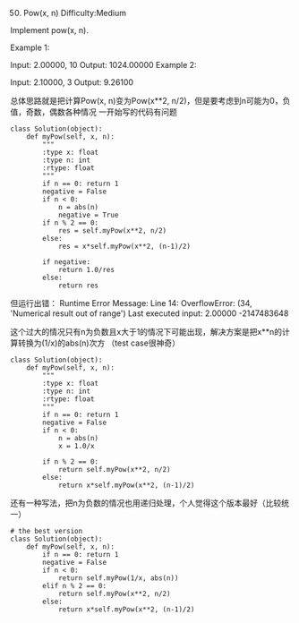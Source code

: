 50. Pow(x, n)
Difficulty:Medium

Implement pow(x, n).

Example 1:

Input: 2.00000, 10
Output: 1024.00000
Example 2:

Input: 2.10000, 3
Output: 9.26100


总体思路就是把计算Pow(x, n)变为Pow(x**2, n/2)，但是要考虑到n可能为0，负值，奇数，偶数各种情况
一开始写的代码有问题
```
class Solution(object):
    def myPow(self, x, n):
        """
        :type x: float
        :type n: int
        :rtype: float
        """
        if n == 0: return 1
        negative = False
        if n < 0:
            n = abs(n)
            negative = True
        if n % 2 == 0:
            res = self.myPow(x**2, n/2)
        else:
            res = x*self.myPow(x**2, (n-1)/2)

        if negative:
            return 1.0/res
        else:
            return res
```
但运行出错：
Runtime Error Message:
Line 14: OverflowError: (34, 'Numerical result out of range')
Last executed input:
2.00000
-2147483648

这个过大的情况只有n为负数且x大于1的情况下可能出现，解决方案是把x**n的计算转换为(1/x)的abs(n)次方
（test case很神奇）
```
class Solution(object):
    def myPow(self, x, n):
        """
        :type x: float
        :type n: int
        :rtype: float
        """
        if n == 0: return 1
        negative = False
        if n < 0:
            n = abs(n)
            x = 1.0/x

        if n % 2 == 0:
            return self.myPow(x**2, n/2)
        else:
            return x*self.myPow(x**2, (n-1)/2)            
```

还有一种写法，把n为负数的情况也用递归处理，个人觉得这个版本最好（比较统一）
```
# the best version
class Solution(object):
    def myPow(self, x, n):
        if n == 0: return 1
        negative = False
        if n < 0:
            return self.myPow(1/x, abs(n))
        elif n % 2 == 0:
            return self.myPow(x**2, n/2)
        else:
            return x*self.myPow(x**2, (n-1)/2)
```
